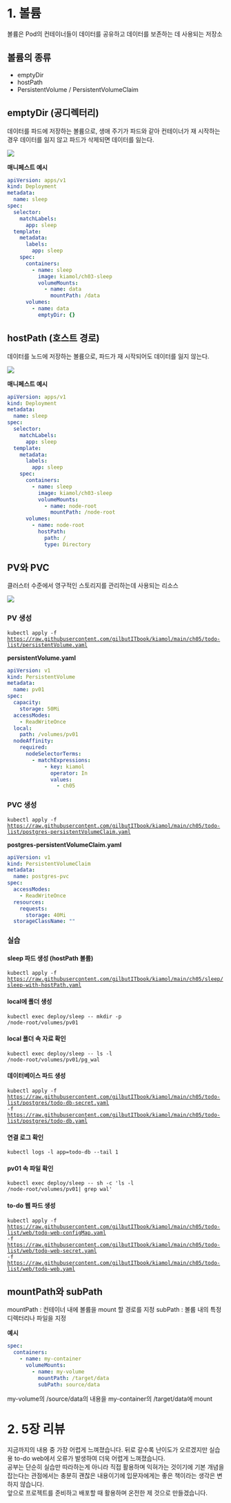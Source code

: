 # **1. 볼륨**

볼륨은 Pod의 컨테이너들이 데이터를 공유하고 데이터를 보존하는 데 사용되는 저장소

## 볼륨의 종류

- emptyDir
- hostPath
- PersistentVolume / PersistentVolumeClaim

## emptyDir (공디렉터리)

데이터를 파드에 저장하는 볼륨으로, 생애 주기가 파드와 같아 컨테이너가 재 시작하는 경우 데이터를 잃지 않고 파드가 삭제되면 데이터를 잃는다.

<img src="/assets/Pasted image 20231126193347.png">

**매니페스트 예시**

```yaml
apiVersion: apps/v1
kind: Deployment
metadata:
  name: sleep
spec:
  selector:
    matchLabels:
      app: sleep
  template:
    metadata:
      labels:
        app: sleep
    spec:
      containers:
        - name: sleep
          image: kiamol/ch03-sleep
          volumeMounts:
            - name: data
              mountPath: /data
      volumes:
        - name: data
          emptyDir: {}
```

## hostPath (호스트 경로)

데이터를 노드에 저장하는 볼륨으로, 파드가 재 시작되어도 데이터를 잃지 않는다.

<img src="/assets/Pasted image 20231126193451.png">

**매니페스트 예시**

```yaml
apiVersion: apps/v1
kind: Deployment
metadata:
  name: sleep
spec:
  selector:
    matchLabels:
      app: sleep
  template:
    metadata:
      labels:
        app: sleep
    spec:
      containers:
        - name: sleep
          image: kiamol/ch03-sleep
          volumeMounts:
            - name: node-root
              mountPath: /node-root
      volumes:
        - name: node-root
          hostPath:
            path: /
            type: Directory
```

## PV와 PVC

클러스터 수준에서 영구적인 스토리지를 관리하는데 사용되는 리소스

<img src="/assets/Pasted image 20231126212934.png">

### PV 생성

<code>kubectl apply -f https://raw.githubusercontent.com/gilbutITbook/kiamol/main/ch05/todo-list/persistentVolume.yaml</code>

**persistentVolume.yaml**

```yaml
apiVersion: v1
kind: PersistentVolume
metadata:
  name: pv01
spec:
  capacity:
    storage: 50Mi
  accessModes:
    - ReadWriteOnce
  local:
    path: /volumes/pv01
  nodeAffinity:
    required:
      nodeSelectorTerms:
        - matchExpressions:
            - key: kiamol
              operator: In
              values:
                - ch05
```

### PVC 생성

<code>kubectl apply -f https://raw.githubusercontent.com/gilbutITbook/kiamol/main/ch05/todo-list/postgres-persistentVolumeClaim.yaml</code>

**postgres-persistentVolumeClaim.yaml**

```yaml
apiVersion: v1
kind: PersistentVolumeClaim
metadata:
  name: postgres-pvc
spec:
  accessModes:
    - ReadWriteOnce
  resources:
    requests:
      storage: 40Mi
  storageClassName: ""
```

### 실습

#### sleep 파드 생성 (hostPath 볼륨)

<code>kubectl apply -f https://raw.githubusercontent.com/gilbutITbook/kiamol/main/ch05/sleep/sleep-with-hostPath.yaml</code>

#### local에 폴더 생성

<code>kubectl exec deploy/sleep -- mkdir -p /node-root/volumes/pv01</code>

#### local 폴더 속 자료 확인

<code>kubectl exec deploy/sleep -- ls -l /node-root/volumes/pv01/pg_wal</code>

#### 데이터베이스 파드 생성

<code>kubectl apply -f https://raw.githubusercontent.com/gilbutITbook/kiamol/main/ch05/todo-list/postgres/todo-db-secret.yaml -f https://raw.githubusercontent.com/gilbutITbook/kiamol/main/ch05/todo-list/postgres/todo-db.yaml</code>

#### 연결 로그 확인

<code>kubectl logs -l app=todo-db --tail 1</code>

#### pv01 속 파일 확인

<code>kubectl exec deploy/sleep -- sh -c 'ls -l /node-root/volumes/pv01| grep wal'</code>

#### to-do 웹 파드 생성

<code>kubectl apply -f https://raw.githubusercontent.com/gilbutITbook/kiamol/main/ch05/todo-list/web/todo-web-configMap.yaml -f https://raw.githubusercontent.com/gilbutITbook/kiamol/main/ch05/todo-list/web/todo-web-secret.yaml -f https://raw.githubusercontent.com/gilbutITbook/kiamol/main/ch05/todo-list/web/todo-web.yaml</code>

## mountPath와 subPath

mountPath : 컨테이너 내에 볼륨을 mount 할 경로를 지정
subPath : 볼륨 내의 특정 디렉터리나 파일을 지정

**예시**

```yaml
spec:
  containers:
    - name: my-container
      volumeMounts:
        - name: my-volume
          mountPath: /target/data
          subPath: source/data
```

my-volume의 /source/data의 내용을 my-container의 /target/data에 mount

# **2. 5장 리뷰**

지금까지의 내용 중 가장 어렵게 느껴졌습니다.
뒤로 갈수록 난이도가 오르겠지만 실습용 to-do web에서 오류가 발생하여 더욱 어렵게 느껴졌습니다.  
공부는 단순히 실습만 따라하는게 아니라 직접 활용하며 익혀가는 것이기에 기본 개념을 잡는다는 관점에서는 충분히 괜찮은 내용이기에 입문자에게는 좋은 책이라는 생각은 변하지 않습니다.  
앞으로 프로젝트를 준비하고 배포할 때 활용하며 온전한 제 것으로 만들겠습니다.
